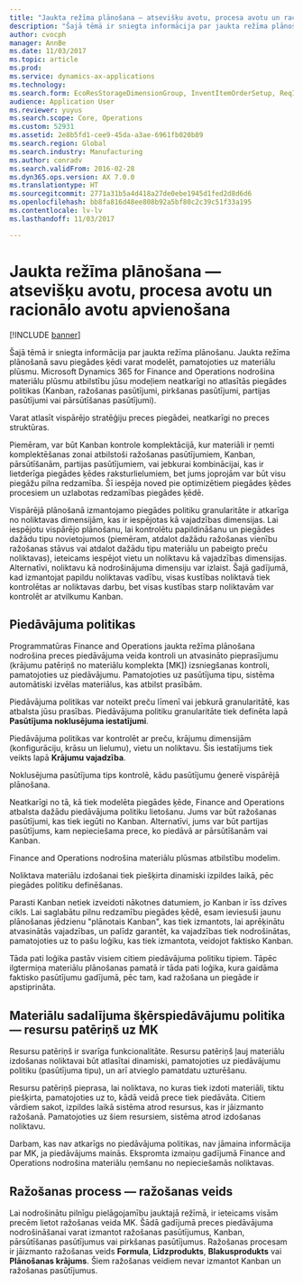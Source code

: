 ```yaml
---
title: "Jaukta režīma plānošana — atsevišķu avotu, procesa avotu un racionālo avotu apvienošana"
description: "Šajā tēmā ir sniegta informācija par jaukta režīma plānošanu."
author: cvocph
manager: AnnBe
ms.date: 11/03/2017
ms.topic: article
ms.prod: 
ms.service: dynamics-ax-applications
ms.technology: 
ms.search.form: EcoResStorageDimensionGroup, InventItemOrderSetup, ReqItemTable
audience: Application User
ms.reviewer: yuyus
ms.search.scope: Core, Operations
ms.custom: 52931
ms.assetid: 2e8b5fd1-cee9-45da-a3ae-6961fb020b89
ms.search.region: Global
ms.search.industry: Manufacturing
ms.author: conradv
ms.search.validFrom: 2016-02-28
ms.dyn365.ops.version: AX 7.0.0
ms.translationtype: HT
ms.sourcegitcommit: 2771a31b5a4d418a27de0ebe1945d1fed2d8d6d6
ms.openlocfilehash: bb8fa816d48ee808b92a5bf80c2c39c51f33a195
ms.contentlocale: lv-lv
ms.lasthandoff: 11/03/2017

---
```


# <a name="mixed-mode-planning---combine-discrete-process-and-lean-sourcing"></a>Jaukta režīma plānošana — atsevišķu avotu, procesa avotu un racionālo avotu apvienošana

[!INCLUDE [banner](../includes/banner.md)]

Šajā tēmā ir sniegta informācija par jaukta režīma plānošanu. Jaukta režīma plānošanā savu piegādes ķēdi varat modelēt, pamatojoties uz materiālu plūsmu. Microsoft Dynamics 365 for Finance and Operations nodrošina materiālu plūsmu atbilstību jūsu modeļiem neatkarīgi no atlasītās piegādes politikas (Kanban, ražošanas pasūtījumi, pirkšanas pasūtījumi, partijas pasūtījumi vai pārsūtīšanas pasūtījumi). 

Varat atlasīt vispārējo stratēģiju preces piegādei, neatkarīgi no preces struktūras.  

Piemēram, var būt Kanban kontrole komplektācijā, kur materiāli ir ņemti komplektēšanas zonai atbilstoši ražošanas pasūtījumiem, Kanban, pārsūtīšanām, partijas pasūtījumiem, vai jebkurai kombinācijai, kas ir lietderīga piegādes ķēdes raksturlielumiem, bet jums joprojām var būt visu piegāžu pilna redzamība. Šī iespēja noved pie optimizētiem piegādes ķēdes procesiem un uzlabotas redzamības piegādes ķēdē.  

Vispārējā plānošanā izmantojamo piegādes politiku granularitāte ir atkarīga no noliktavas dimensijām, kas ir iespējotas kā vajadzības dimensijas. Lai iespējotu vispārējo plānošanu, lai kontrolētu papildināšanu un piegādes dažādu tipu novietojumos (piemēram, atdalot dažādu ražošanas vienību ražošanas stāvus vai atdalot dažādu tipu materiālu un pabeigto preču noliktavas), ieteicams iespējot vietu un noliktavu kā vajadzības dimensijas. Alternatīvi, noliktavu kā nodrošinājuma dimensiju var izlaist. Šajā gadījumā, kad izmantojat papildu noliktavas vadību, visas kustības noliktavā tiek kontrolētas ar noliktavas darbu, bet visas kustības starp noliktavām var kontrolēt ar atvilkumu Kanban.

## <a name="supply-policies"></a>Piedāvājuma politikas
Programmatūras Finance and Operations jaukta režīma plānošana nodrošina preces piedāvājuma veida kontroli un atvasināto pieprasījumu (krājumu patēriņš no materiālu komplekta \[MK\]) izsniegšanas kontroli, pamatojoties uz piedāvājumu. Pamatojoties uz pasūtījuma tipu, sistēma automātiski izvēlas materiālus, kas atbilst prasībām.  

Piedāvājuma politikas var noteikt preču līmenī vai jebkurā granularitātē, kas atbalsta jūsu prasības. Piedāvājuma politiku granularitāte tiek definēta lapā **Pasūtījuma noklusējuma iestatījumi**.  

Piedāvājuma politikas var kontrolēt ar preču, krājumu dimensijām (konfigurāciju, krāsu un lielumu), vietu un noliktavu. Šis iestatījums tiek veikts lapā **Krājumu vajadzība**.  

Noklusējuma pasūtījuma tips kontrolē, kādu pasūtījumu ģenerē vispārējā plānošana.  

Neatkarīgi no tā, kā tiek modelēta piegādes ķēde, Finance and Operations atbalsta dažādu piedāvājuma politiku lietošanu. Jums var būt ražošanas pasūtījumi, kas tiek iegūti no Kanban. Alternatīvi, jums var būt partijas pasūtījums, kam nepieciešama prece, ko piedāvā ar pārsūtīšanām vai Kanban.  

Finance and Operations nodrošina materiālu plūsmas atbilstību modelim.  

Noliktava materiālu izdošanai tiek piešķirta dinamiski izpildes laikā, pēc piegādes politiku definēšanas.  

Parasti Kanban netiek izveidoti nākotnes datumiem, jo Kanban ir īss dzīves cikls. Lai saglabātu pilnu redzamību piegādes ķēdē, esam ieviesuši jaunu plānošanas jēdzienu "plānotais Kanban", kas tiek izmantots, lai aprēķinātu atvasinātās vajadzības, un palīdz garantēt, ka vajadzības tiek nodrošinātas, pamatojoties uz to pašu loģiku, kas tiek izmantota, veidojot faktisko Kanban.  

Tāda pati loģika pastāv visiem citiem piedāvājuma politiku tipiem. Tāpēc ilgtermiņa materiālu plānošanas pamatā ir tāda pati loģika, kura gaidāma faktisko pasūtījumu gadījumā, pēc tam, kad ražošana un piegāde ir apstiprināta.

## <a name="materials-allocation-cross-supply-policy--resource-consumption-on-boms"></a>Materiālu sadalījuma šķērspiedāvājumu politika — resursu patēriņš uz MK
Resursu patēriņš ir svarīga funkcionalitāte. Resursu patēriņš ļauj materiālu izdošanas noliktavai būt atlasītai dinamiski, pamatojoties uz piedāvājumu politiku (pasūtījuma tipu), un arī atvieglo pamatdatu uzturēšanu.  

Resursu patēriņš pieprasa, lai noliktava, no kuras tiek izdoti materiāli, tiktu piešķirta, pamatojoties uz to, kādā veidā prece tiek piedāvāta. Citiem vārdiem sakot, izpildes laikā sistēma atrod resursus, kas ir jāizmanto ražošanā. Pamatojoties uz šiem resursiem, sistēma atrod izdošanas noliktavu.  

Darbam, kas nav atkarīgs no piedāvājuma politikas, nav jāmaina informācija par MK, ja piedāvājums mainās. Ekspromta izmaiņu gadījumā Finance and Operations nodrošina materiālu ņemšanu no nepieciešamās noliktavas.

## <a name="process-manufacturing--the-production-type"></a>Ražošanas process — ražošanas veids
Lai nodrošinātu pilnīgu pielāgojamību jauktajā režīmā, ir ieteicams visām precēm lietot ražošanas veida MK. Šādā gadījumā preces piedāvājuma nodrošināšanai varat izmantot ražošanas pasūtījumus, Kanban, pārsūtīšanas pasūtījumus vai pirkšanas pasūtījumus. Ražošanas procesam ir jāizmanto ražošanas veids **Formula**, **Līdzprodukts**, **Blakusprodukts** vai **Plānošanas krājums**. Šiem ražošanas veidiem nevar izmantot Kanban un ražošanas pasūtījumus.





